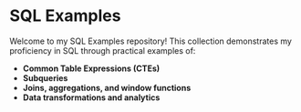 # SQL Examples

Welcome to my SQL Examples repository! This collection demonstrates my proficiency in SQL through practical examples of:

- **Common Table Expressions (CTEs)**
- **Subqueries**
- **Joins, aggregations, and window functions**
- **Data transformations and analytics**
